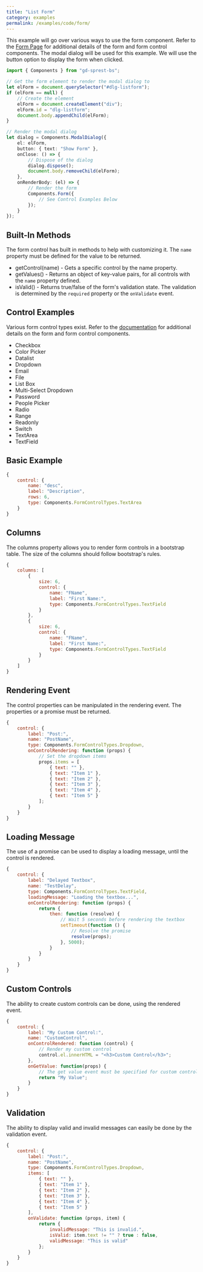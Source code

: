 ```yaml
---
title: "List Form"
category: examples
permalink: /examples/code/form/
---
```

This example will go over various ways to use the form component. Refer to the [Form Page](/bs/components/form) for additional details of the form and form control components. The modal dialog will be used for this example. We will use the button option to display the form when clicked.

```ts
import { Components } from "gd-sprest-bs";

// Get the form element to render the modal dialog to
let elForm = document.querySelector("#dlg-listform");
if (elForm == null) {
    // Create the element
    elForm = document.createElement("div");
    elForm.id = "dlg-listform";
    document.body.appendChild(elForm);
}

// Render the modal dialog
let dialog = Components.ModalDialog({
    el: elForm,
    button: { text: "Show Form" },
    onClose: () => {
        // Dispose of the dialog
        dialog.dispose();
        document.body.removeChild(elForm);
    },
    onRenderBody: (el) => {
        // Render the form
        Components.Form({
            // See Control Examples Below
        });
    }
});
```

## Built-In Methods

The form control has built in methods to help with customizing it. The ```name``` property must be defined for the value to be returned.

- getControl(name) - Gets a specific control by the name property.
- getValues() - Returns an object of key-value pairs, for all controls with the ```name``` property defined.
- isValid() - Returns true/false of the form's validation state. The validation is determined by the ```required``` property or the ```onValidate``` event.

## Control Examples

Various form control types exist. Refer to the [documentation](/bs/components/form) for additional details on the form and form control components.

* Checkbox
* Color Picker
* Datalist
* Dropdown
* Email
* File
* List Box
* Multi-Select Dropdown
* Password
* People Picker
* Radio
* Range
* Readonly
* Switch
* TextArea
* TextField

## Basic Example

```js
{
    control: {
        name: "desc",
        label: "Description",
        rows: 6,
        type: Components.FormControlTypes.TextArea
    }
}
```

## Columns

The columns property allows you to render form controls in a bootstrap table. The size of the columns should follow bootstrap's rules.

```js
{
    columns: [
        {
            size: 6,
            control: {
                name: "FName",
                label: "First Name:",
                type: Components.FormControlTypes.TextField
            }
        },
        {
            size: 6,
            control: {
                name: "FName",
                label: "First Name:",
                type: Components.FormControlTypes.TextField
            }
        }
    ]
}
```

## Rendering Event

The control properties can be manipulated in the rendering event. The properties or a promise must be returned.

```js
{
    control: {
        label: "Post:",
        name: "PostName",
        type: Components.FormControlTypes.Dropdown,
        onControlRendering: function (props) {
            // Set the dropdown items
            props.items = [
                { text: "" },
                { text: "Item 1" },
                { text: "Item 2" },
                { text: "Item 3" },
                { text: "Item 4" },
                { text: "Item 5" }
            ];
        }
    }
}
```

## Loading Message

The use of a promise can be used to display a loading message, until the control is rendered.

```js
{
    control: {
        label: "Delayed Textbox",
        name: "TestDelay",
        type: Components.FormControlTypes.TextField,
        loadingMessage: "Loading the textbox...",
        onControlRendering: function (props) {
            return {
                then: function (resolve) {
                    // Wait 5 seconds before rendering the textbox
                    setTimeout(function () {
                        // Resolve the promise
                        resolve(props);
                    }, 5000);
                }
            }
        }
    }
}
```

## Custom Controls

The ability to create custom controls can be done, using the rendered event.

```js
{
    control: {
        label: "My Custom Control:",
        name: "CustomControl",
        onControlRendered: function (control) {
            // Render my custom control
            control.el.innerHTML = "<h3>Custom Control</h3>";
        },
        onGetValue: function(props) {
            // The get value event must be specified for custom controls
            return "My Value";
        }
    }
}
```

## Validation

The ability to display valid and invalid messages can easily be done by the validation event.

```js
{
    control: {
        label: "Post:",
        name: "PostName",
        type: Components.FormControlTypes.Dropdown,
        items: [
            { text: "" },
            { text: "Item 1" },
            { text: "Item 2" },
            { text: "Item 3" },
            { text: "Item 4" },
            { text: "Item 5" }
        ],
        onValidate: function (props, item) {
            return {
                invalidMessage: "This is invalid.",
                isValid: item.text != "" ? true : false,
                validMessage: "This is valid"
            };
        }
    }
}
```